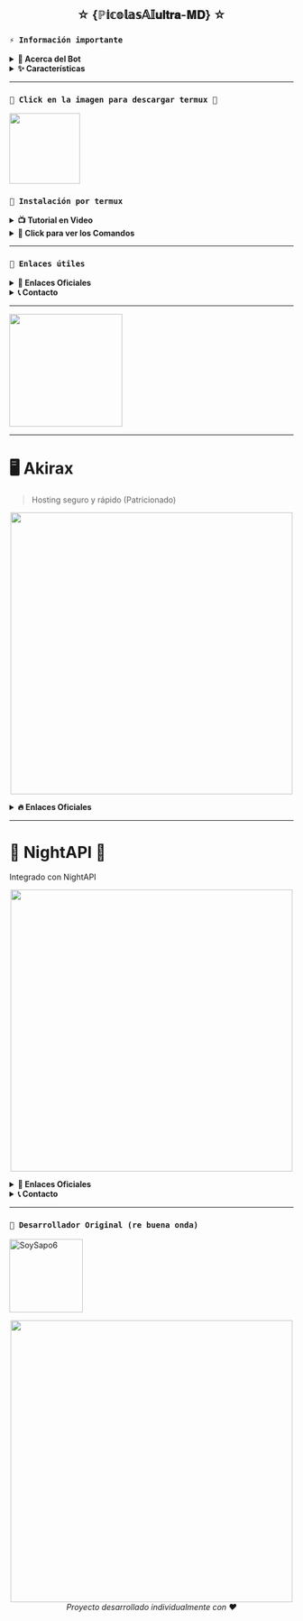 <h2 align="center">☆ {ℙ𝕚𝕔𝕠𝕝𝕒𝕤𝔸𝕀𝐮𝐥𝐭𝐫𝐚-𝐌𝐃} ☆</h1>

### **`⚡ Información importante`**

<details>
 <summary><b>📱 Acerca del Bot</b></summary>

* Este proyecto **no está afiliado de ninguna manera** con `WhatsApp`, `Inc. WhatsApp` es una marca registrada de `WhatsApp LLC`.
* MaycolAIUltraMD es un **desarrollo independiente** creado con pasión y dedicación que **no tiene ninguna relación oficial con la compañía**.
* Este bot fue creado y desarrollado completamente de forma individual.
</details>

<details>
 <summary><b>✨ Características</b></summary>

> ☆ {ℙ𝕚𝕔𝕠𝕝𝕒𝕤𝔸𝕀𝐮𝐥𝐭𝐫𝐚-𝐌𝐃} ☆ está en constante evolución. Si encuentras algún error, por favor reportalo para brindarte una solución rápida.

- [x] Interacción con voz y texto al estilo anime
- [x] Configuración personalizada para grupos
- [x] Protección avanzada: antidelete, antilink, antispam, etc
- [x] Mensajes de bienvenida con temática anime
- [x] Mini-juegos interactivos: tictactoe, matemáticas, trivia anime
- [x] Chatbot con personalidad (simsimi)
- [x] Respuestas automáticas personalizables
- [x] Creación de stickers de image/video/gif/url
- [x] SubBot (Jadibot) multidispositivo
- [x] Buscador Google optimizado
- [x] Sistema RPG con temática anime
- [x] Personalización completa de menús e interfaces
- [x] Descarga de música y video de múltiples plataformas
- [ ] Más funciones próximamente...

</details>

---

### **`🤑 Click en la imagen para descargar termux 🤑`**
<a
href="https://www.mediafire.com/file/llugt4zgj7g3n3u/com.termux_1020.apk/file"><img src="https://files.catbox.moe/ayy4am.gif" height="125px"></a> 

### **`📲 Instalación por termux`**

<details>
<summary><b>📺 Tutorial en Video</b></summary>

[![Ver en YouTube](https://img.youtube.com/vi/gTRfzTjyA4k/0.jpg)](https://youtu.be/gTRfzTjyA4k)

Este video explica de forma rápida e ilustrativa cómo instalar el bot.  
Video de Naufra. les contamos que naufra por un error de ellos no nos quisieron hacer el tutorial V:

</details>
 
<details>
 <summary><b>📝 Click para ver los Comandos </b></summary>

### **💮 Instalación manual por termux**
> Nota: Copia y pega los comandos en termux uno por uno.
```bash
termux-setup-storage
```

```bash
apt update && apt upgrade &&
```

```bash
pkg install -y git nodejs ffmpeg imagemagick yarn
```

```bash
git clone https://github.com/picolasYT/PicolasAIultraMD.git
```

```bash
yarn install
```

```bash
npm install
```

```bash
npm update
```

```bash
npm start
```

> Luego sigue las indicaciones que te aparece

> Si aparece (Y/I/N/O/D/Z) [default=N] ? usa la letra "y" + "ENTER" para continuar con la instalación

| ⚠️ IMPORTANTE |
|---------------|
| Si estás en un server no se verán algunos logs. Se recomienda escribir el puerto de tu server o tambien `8080` (para el puerto de la web) y luego ya veras los logs y podras usar code o QR para vincular. |

### **🔮 Activar en caso de detenerse en termux**

> Si después de instalar el bot en Termux se detiene (pantalla en blanco, pérdida de conexión a Internet, reinicio del dispositivo), sigue estos pasos:

❒ Abre Termux y navega al directorio del bot:
   
   ```bash
    cd PicolasAIultraMD
   ```

❒ Inicia el bot nuevamente:
  
   ```bash
    npm start
   ```
### **`📲 Instalación `AUTOMÁTICA` por termux`**

`apt update -y && apt upgrade -y && pkg install -y git nodejs ffmpeg imagemagick yarn && git clone https://github.com/picolasYT/PicolasAIultraMD.git && cd PicolaslAIultraMD && yarn install && npm install && npm update && npm start`


---

👉 Lo copiás y pegás directo, y automáticamente:

1. Actualiza Termux 📦


2. Instala dependencias necesarias ⚡


3. Clona el repo desde GitHub 🌐


4. Entra en la carpeta 📂


5. Instala dependencias de Node/Yarn 🔧


6. Inicia el bot 🚀

---

### **⭐ Volverte owner del Bot**

> Si deseas agregar tu número como owner del bot:

   ```bash
    cd PicolasAIultraMD && nano settings.js
   ```

</details>

---
### **`🌟 Enlaces útiles`**

<details>
 <summary><b>🔮 Enlaces Oficiales </b></summary>

 * Canal Oficial  [`¡Click aquí!`](https://whatsapp.com/channel/0029VayXJte65yD6LQGiRB0R)
* Grupo Oficial [`¡Click aquí!`](https://chat.whatsapp.com/EprzCjr7XFyAIFr9OfBh2o)
* Comunidad Oficial [`¡Click aquí!`](https://chat.whatsapp.com/KqkJwla1aq1LgaPiuFFtEY)
</details>

<details>
<summary><b>📞 Contacto</b></summary>

* WhatsApp: [`Aquí`](https:/Wa.me/5492994587598)

</details>

---

<img src="https://files.catbox.moe/0baywf.png" height="200px"></a> 

---
# 🖥️ Akirax
> Hosting seguro y rápido (Patricionado)


<p align="center">
  <img src="https://files.catbox.moe/bhglmo.jpg" width="500">
</p>

<details>
 <summary><b>🔥 Enlaces Oficiales </b></summary>

 * Home  [`¡Click aquí!`](https://home.akirax.net/)

 * Console [`¡Click aquí!`](https://console.akirax.net/)
   
</details>

---

# 🌃 NightAPI 🌌
Integrado con NightAPI

<p align="center">
  <img src="https://files.catbox.moe/0wjz52.png" width="500">
</p>

<details>
 <summary><b>🔮 Enlaces Oficiales </b></summary>

 * Pagina Web  [`¡Click aquí!`](https://nightapi.is-a.dev/)
   
</details>

<details>
<summary><b>📞 Contacto</b></summary>

* WhatsApp: [`Aquí`](https:/Wa.me/51921826291)

</details>

---

<!--- PROHIBIDO QUITAR CREDITOS --->

### **`🌈 Desarrollador Original (re buena onda)`**
<a
href="https://ko-fi.com/soymaycol"><img src="https://github.com/SoySapo6.png" width="130" height="130" alt="SoySapo6"/></a>

<p align="center">
  <img src="[https://files.catbox.moe/csibjp.gif](https://files.catbox.moe/csibjp.gif)" width="500">
  <br>
  <i>Proyecto desarrollado individualmente con ❤️</i>
</p>

<!--- Licencia MIT - No borrar creditos -->
<!--- Creditos al bot base: https://github.com/The-King-Destroy/Yuki_Suou-Bot -->
